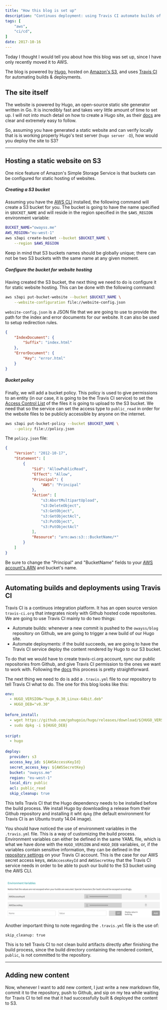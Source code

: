 ```yaml
---
title: "How this blog is set up"
description: "Continuos deployment: using Travis CI automate builds of a static website and deployments to Amazon's S3"
tags: [
	"aws",
    "ci/cd",
]
date: 2017-10-16
---
```

Today I thought I would tell you about how this blog was set up, since I have only recently moved it to AWS.

The blog is powered by [Hugo](https://gohugo.io), hosted on [Amazon's S3](https://aws.amazon.com/s3), and uses [Travis CI](https://travis-ci.org) for automating builds & deployments.


## The site itself
The website is powered by Hugo, an open-source static site generator written in Go. It is incredibly fast and takes very little amount of time to set up. I will not into much detail on how to create a Hugo site, as their [docs](https://gohugo.io/getting-started/) are clear and extremely easy to follow.

So, assuming you have generated a static website and can verify locally that is is working properly Hugo's test server (`hugo server -D`), how would you deploy the site to S3?

---

## Hosting a static website on S3
One nice feature of Amazon's Simple Storage Service is that buckets can be configured for static hosting of websites.

##### Creating a S3 bucket
Assuming you have the [AWS CLI](http://docs.aws.amazon.com/cli/latest/userguide/installing.html) installed, the following command will create a S3 bucket for you. The bucket is going to have the name specified in `$BUCKET_NAME` and will reside in the region specified in the `$AWS_REGION` environment variable:
```sh
BUCKET_NAME="owayss.me"
AWS_REGION="eu-west-1"
aws s3api create-bucket --bucket $BUCKET_NAME \
    --region $AWS_REGION
```
Keep in mind that S3 buckets names should be globally unique; there can not be two S3 buckets with the same name at any given moment.

##### Configure the bucket for website hosting
Having created the S3 bucket, the next thing we need to do is configure it for static website hosting. This can be done with the following command:
```sh
aws s3api put-bucket-website --bucket $BUCKET_NAME \
    --website-configuration file://website-config.json
```

`website-config.json` is a JSON file that we are going to use to provide the path for the index and error documents for our website. It can also be used to setup redirection rules. 
```json
{
    "IndexDocument": {
        "Suffix": "index.html"
    },
    "ErrorDocument": {
        "Key": "error.html"
    }
}
```


##### Bucket policy
Finally, we will add a bucket policy.
This policy is used to give permissions to an entity (in our case, it is going to be the Travis CI service) to set the [Access Control List](http://docs.aws.amazon.com/AmazonS3/latest/dev/acl-overview.html) of the files it is going to upload to the S3 bucket. We need that so the service can set the access type to `public_read` in order for the website files to be publicly accessible by anyone on the internet.
```sh 
aws s3api put-bucket-policy --bucket $BUCKET_NAME \
    --policy file://policy.json
```

The `policy.json` file:
```json
{
    "Version": "2012-10-17",
    "Statement": [
        {
            "Sid": "AllowPublicRead",
            "Effect": "Allow",
            "Principal": {
                "AWS": "Principal"
            },
            "Action": [
                "s3:AbortMultipartUpload",
                "s3:DeleteObject",
                "s3:GetObject",
                "s3:GetObjectAcl",
                "s3:PutObject",
                "s3:PutObjectAcl"
            ],
            "Resource": "arn:aws:s3:::BucketName/*"
        }
    ]
}
```

Be sure to change the "Principal" and "BucketName" fields to your [AWS account's ARN](http://docs.aws.amazon.com/AmazonS3/latest/dev/s3-bucket-user-policy-specifying-principal-intro.html) and bucket's name.

---

## Automating builds and deployments using Travis CI
Travis CI is a continuos integration platform. It has an open source version `travis-ci.org` that integrates nicely with Github hosted code repositories.
We are going to use Travis CI mainly to do two things:

* Automate builds: whenever a new commit is pushed to the `owayss/blog` repository on Github, we are going to trigger a new build of our Hugo site.
* Automate deployments: if the build succeeds, we are going to have the Travis CI service deploy the content rendered by Hugo to our S3 bucket.  


To do that we would have to create travis-ci.org account, sync our public repositories from Github, and give Travis CI permission to the ones we want to work with. Following the [docs](https://docs.travis-ci.com/user/getting-started/) this process is pretty straightforward.

The next thing we need to do is add a `.travis.yml` file to our repository to tell Travis CI what to do.
The one for this blog looks like this:

```yaml
env:
  - HUGO_VERSION="hugo_0.30_Linux-64bit.deb"
  - HUGO_DEB="v0.30"

before_install:
  - wget https://github.com/gohugoio/hugo/releases/download/${HUGO_VERSION}/${HUGO_DEB}
  - sudo dpkg -i ${HUGO_DEB}

script:
  - hugo

deploy:
  provider: s3
  access_key_id: ${AWSAccessKeyId}
  secret_access_key: ${AWSSecretKey}
  bucket: "owayss.me"
  region: "eu-west-1"
  local_dir: public
  acl: public_read
  skip_cleanup: true  
```
This tells Travis CI that the Hugo dependency needs to be installed before the build process. We install Hugo by downloading a release from their Github repository and installing it wht `dpkg` (the default environment for Travis CI is an Ubuntu trusty 14.04 image).

You should have noticed the use of environment variables in the `.travis.yml` file. This is a way of customizing the build process. Environment variables can either be defined in the same YAML file, which is what we have done with the `HUGO_VERSION` and `HUGO_DEB` variables, or, if the variables contain sensitive information, they can be defined in the [repository settings](https://docs.travis-ci.com/user/environment-variables/#Defining-Variables-in-Repository-Settings) on your Travis CI account. This is the case for our AWS secret access keys, `AWSAccessKeyId` and `AWSSecretKey` that the Travis CI service needs in order to be able to push our build to the S3 bucket using the AWS CLI.

![Travis environment variables](travis-env.png "Travis environment variables")

Another important thing to note regarding the `.travis.yml` file is the use of:
```
skip_cleanup: true
```

This is to tell Travis CI to not clean build artifacts directly after finishing the build process, since the build directory containing the rendered content, `public`, is not committed to the repository.

---

## Adding new content
Now, whenever I want to add new content, I just write a new markdown file, commit it to the repository, push to Github, and sip on my tea while waiting for Travis CI to tell me that it had successfully built & deployed the content to S3.